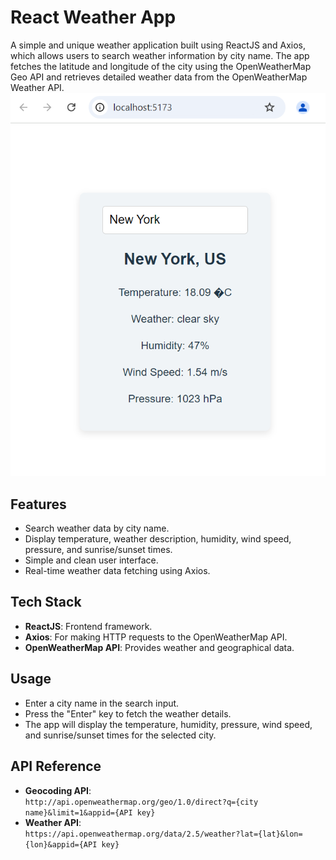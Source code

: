 # React Weather App

A simple and unique weather application built using ReactJS and Axios, which allows users to search weather information by city name. The app fetches the latitude and longitude of the city using the OpenWeatherMap Geo API and retrieves detailed weather data from the OpenWeatherMap Weather API.
![Weather App Screenshot](.\src\assets\ui.PNG)

## Features

- Search weather data by city name.
- Display temperature, weather description, humidity, wind speed, pressure, and sunrise/sunset times.
- Simple and clean user interface.
- Real-time weather data fetching using Axios.

## Tech Stack

- **ReactJS**: Frontend framework.
- **Axios**: For making HTTP requests to the OpenWeatherMap API.
- **OpenWeatherMap API**: Provides weather and geographical data.

## Usage

- Enter a city name in the search input.
- Press the "Enter" key to fetch the weather details.
- The app will display the temperature, humidity, pressure, wind speed, and sunrise/sunset times for the selected city.

## API Reference

- **Geocoding API**:  
  `http://api.openweathermap.org/geo/1.0/direct?q={city name}&limit=1&appid={API key}`
- **Weather API**:  
  `https://api.openweathermap.org/data/2.5/weather?lat={lat}&lon={lon}&appid={API key}`





